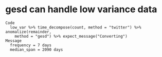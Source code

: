 # gesd can handle low variance data

    Code
      low_var %>% time_decompose(count, method = "twitter") %>% anomalize(remainder,
        method = "gesd") %>% expect_message("Converting")
    Message
      frequency = 7 days
      median_span = 2090 days

